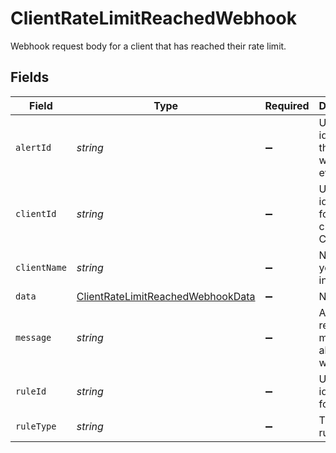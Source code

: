 # ClientRateLimitReachedWebhook

Webhook request body for a client that has reached their rate limit.


## Fields

| Field                                                                                         | Type                                                                                          | Required                                                                                      | Description                                                                                   |
| --------------------------------------------------------------------------------------------- | --------------------------------------------------------------------------------------------- | --------------------------------------------------------------------------------------------- | --------------------------------------------------------------------------------------------- |
| `alertId`                                                                                     | *string*                                                                                      | :heavy_minus_sign:                                                                            | Unique identifier of the webhook event.                                                       |
| `clientId`                                                                                    | *string*                                                                                      | :heavy_minus_sign:                                                                            | Unique identifier for your client in Codat.                                                   |
| `clientName`                                                                                  | *string*                                                                                      | :heavy_minus_sign:                                                                            | Name of your client in Codat.                                                                 |
| `data`                                                                                        | [ClientRateLimitReachedWebhookData](../../models/shared/clientratelimitreachedwebhookdata.md) | :heavy_minus_sign:                                                                            | N/A                                                                                           |
| `message`                                                                                     | *string*                                                                                      | :heavy_minus_sign:                                                                            | A human readable message about the webhook.                                                   |
| `ruleId`                                                                                      | *string*                                                                                      | :heavy_minus_sign:                                                                            | Unique identifier for the rule.                                                               |
| `ruleType`                                                                                    | *string*                                                                                      | :heavy_minus_sign:                                                                            | The type of rule.                                                                             |